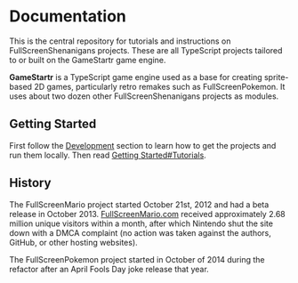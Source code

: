 # Documentation

This is the central repository for tutorials and instructions on FullScreenShenanigans projects.
These are all TypeScript projects tailored to or built on the GameStartr game engine.

**GameStartr** is a TypeScript game engine used as a base for creating sprite-based 2D games, particularly retro remakes such as FullScreenPokemon.
It uses about two dozen other FullScreenShenanigans projects as modules.


## Getting Started

First follow the [Development](https://github.com/FullScreenShenanigans/Documentation/blob/master/Development.md) section to learn how to get the projects and run them locally.
Then read [Getting Started#Tutorials](https://github.com/FullScreenShenanigans/Documentation/blob/master/Getting%20Started.md#tutorials).


## History

The FullScreenMario project started October 21st, 2012 and had a beta release in October 2013.
[FullScreenMario.com](http://www.fullscreenmario.com) received approximately 2.68 million unique visitors within a month, after which Nintendo shut the site down with a DMCA complaint (no action was taken against the authors, GitHub, or other hosting websites).

The FullScreenPokemon project started in October of 2014 during the refactor after an April Fools Day joke release that year.
